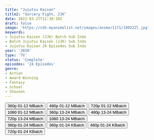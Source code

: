 ```yaml
---
title: "Jujutsu Kaisen"
title2: "Sorcery Fight, JJK"
date: 2021-03-27T12:38:19Z
draft: false
image: 'https://cdn.myanimelist.net/images/anime/1171/109222l.jpg'
keywords:
- Jujutsu Kaisen (JJK) Batch Sub Indo
- Batch Jujutsu Kaisen (JJK) Sub Indo
- Jujutsu Kaisen 24 Episodes Sub Indo
year: '2020'
type: 'TV'
status: 'Complete'
episodes: '24 Episodes'
genre:
- Action
- Award Winning
- Fantasy
- School
- Shounen
---
```


<div class="d-g gg-10">
<div class="d-g gg-5 gtc-r ai-c">
<button onclick="window.open('?bmed=m3dqqe7pxwr5vgx','_blank')">360p 01-12 MBatch</button>
<button onclick="window.open('?bmed=932yu21tev0bpvs','_blank')">480p 01-12 MBatch</button>
<button onclick="window.open('?bmed=i3puiziuqcoyapt','_blank')">720p 01-12 MBatch</button>
<button onclick="window.open('?bmed=naivga4nzj8b31v','_blank')">1080 01-12 MBatch</button>
<button onclick="window.open('?bmed=x4ibpz6oyu6r43a','_blank')">360p 13-24 MBatch</button>
<button onclick="window.open('?bmed=v8d0vhnf1ie8hai','_blank')">480p 13-24 MBatch</button>
<button onclick="window.open('?bmed=03oyp9err2xd8y0','_blank')">720p 13-24 MBatch</button>
<button onclick="window.open('?bmed=2bjwcutven3aen3','_blank')">1080 13-24 MBatch</button>
</div>
<div class="d-g gg-5 gtc-r ai-c">
<button onclick="window.open('?bmed=bdrrxi34soe6uum','_blank')">360p 01-24 MBatch</button>
<button onclick="window.open('?bkus=0:/Anm/J/Jujutsu.Kaisen/JujuKaisn_360p','_blank')">360p 01-24 KBatch</button>
<button onclick="window.open('?bkus=0:/Anm/J/Jujutsu.Kaisen/JujuKaisn_480p','_blank')">480p 01-24 KBatch</button>
<button onclick="window.open('?bkus=0:/Anm/J/Jujutsu.Kaisen/JujuKaisn_720p','_blank')">720p 01-24 KBatch</button>
</div>
</div>